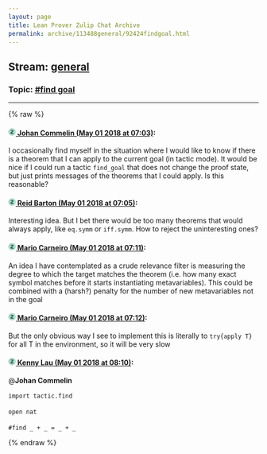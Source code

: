 ```yaml
---
layout: page
title: Lean Prover Zulip Chat Archive 
permalink: archive/113488general/92424findgoal.html
---
```


## Stream: [general](index.html)
### Topic: [#find goal](92424findgoal.html)

---


{% raw %}
#### [![Click to go to Zulip](../../assets/img/zulip2.png) Johan Commelin (May 01 2018 at 07:03)](https://leanprover.zulipchat.com/#narrow/stream/113488-general/topic/%23find%20goal/near/125929630):
I occasionally find myself in the situation where I would like to know if there is a theorem that I can apply to the current goal (in tactic mode). It would be nice if I could run a tactic `find_goal` that does not change the proof state, but just prints messages of the theorems that I could apply. Is this reasonable?

#### [![Click to go to Zulip](../../assets/img/zulip2.png) Reid Barton (May 01 2018 at 07:05)](https://leanprover.zulipchat.com/#narrow/stream/113488-general/topic/%23find%20goal/near/125929697):
Interesting idea. But I bet there would be too many theorems that would always apply, like `eq.symm` or `iff.symm`. How to reject the uninteresting ones?

#### [![Click to go to Zulip](../../assets/img/zulip2.png) Mario Carneiro (May 01 2018 at 07:11)](https://leanprover.zulipchat.com/#narrow/stream/113488-general/topic/%23find%20goal/near/125929901):
An idea I have contemplated as a crude relevance filter is measuring the degree to which the target matches the theorem (i.e. how many exact symbol matches before it starts instantiating metavariables). This could be combined with a (harsh?) penalty for the number of new metavariables not in the goal

#### [![Click to go to Zulip](../../assets/img/zulip2.png) Mario Carneiro (May 01 2018 at 07:12)](https://leanprover.zulipchat.com/#narrow/stream/113488-general/topic/%23find%20goal/near/125929940):
But the only obvious way I see to implement this is literally to `try{apply T}` for all T in the environment, so it will be very slow

#### [![Click to go to Zulip](../../assets/img/zulip2.png) Kenny Lau (May 01 2018 at 08:10)](https://leanprover.zulipchat.com/#narrow/stream/113488-general/topic/%23find%20goal/near/125931438):
@**Johan Commelin**
```lean
import tactic.find

open nat

#find _ + _ = _ + _
```


{% endraw %}
